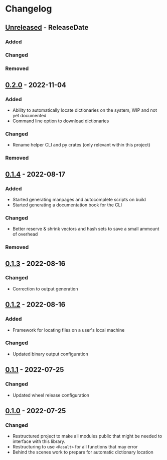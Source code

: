 # Changelog

<!-- next-header -->

## [Unreleased] - ReleaseDate

### Added

### Changed

### Removed



## [0.2.0] - 2022-11-04

### Added

- Ability to automatically locate dictionaries on the system, WIP and not yet
  documented
- Command line option to download dictionaries

### Changed

- Rename helper CLI and py crates (only relevant within this project)

### Removed



## [0.1.4] - 2022-08-17

### Added

- Started generating manpages and autocomplete scripts on build
- Started generating a documentation book for the CLI

### Changed

- Better reserve & shrink vectors and hash sets to save a small ammount of
  overhead

### Removed



## [0.1.3] - 2022-08-16

### Changed

- Correction to output generation



## [0.1.2] - 2022-08-16

### Added

- Framework for locating files on a user's local machine

### Changed

- Updated binary output configuration



## [0.1.1] - 2022-07-25

### Changed

- Updated wheel release configuration



## [0.1.0] - 2022-07-25

### Changed

- Restructured project to make all modules public that might be needed to
  interface with this library.
- Restructuring to use `<Result>` for all functions that may error
- Behind the scenes work to prepare for automatic dictionary location

<!-- next-url -->
[Unreleased]: https://github.com/pluots/stringmetrics/compare/v0.2.0...HEAD
[0.2.0]: https://github.com/pluots/stringmetrics/compare/v0.1.4...v0.2.0
[0.1.4]: https://github.com/pluots/stringmetrics/compare/v0.1.3...v0.1.4
[0.1.3]: https://github.com/pluots/stringmetrics/compare/v0.1.2...v0.1.3
[0.1.2]: https://github.com/pluots/stringmetrics/compare/v0.1.1...v0.1.2
[0.1.1]: https://github.com/pluots/stringmetrics/compare/v0.1.0...v0.1.1
[0.1.0]: https://github.com/pluots/zspell/compare/v0.0.1...v0.1.0
